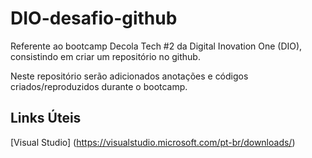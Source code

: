 # DIO-desafio-github
Referente ao bootcamp Decola Tech #2 da Digital Inovation One (DIO), consistindo em 
criar um repositório no github.

Neste repositório serão adicionados anotações e códigos criados/reproduzidos durante 
o bootcamp.

## Links Úteis
[Visual Studio] (https://visualstudio.microsoft.com/pt-br/downloads/)